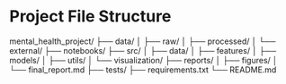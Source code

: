 # Project File Structure

mental_health_project/
├── data/
│   ├── raw/
│   ├── processed/
│   └── external/
├── notebooks/
├── src/
│   ├── data/
│   ├── features/
│   ├── models/
│   ├── utils/
│   └── visualization/
├── reports/
│   ├── figures/
│   └── final_report.md
├── tests/
├── requirements.txt
└── README.md
